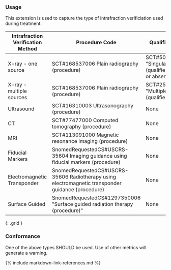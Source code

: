 ### Usage
This extension is used to capture the type of intrafraction verificiation used during treatment.

| **Intrafraction Verification Method** | **Procedure Code** | **Qualifier Code** | 
|----------------------------------|----------------|----------------|
| X-ray  - one source        | SCT#168537006 Plain radiography (procedure) |  SCT#50607009 "Singular (qualifier value)  or absent |   
| X-ray  - multiple sources  | SCT#168537006 Plain radiography (procedure) |  SCT#255204007 "Multiple (qualifier value) |
| Ultrasound                 | SCT#16310003 Ultrasonography (procedure) |     None           |
| CT                 | SCT#77477000 Computed tomography (procedure) |     None           |
| MRI                | SCT#113091000 Magnetic resonance imaging (procedure) |     None           |
| Fiducial Markers   | SnomedRequestedCS#USCRS-35604 Imaging guidance using fiducial markers (procedure) |     None           |
| Electromagnetic Transponder  | SnomedRequestedCS#USCRS-35606 Radiotherapy using electromagnetic transponder guidance (procedure) |     None           |
| Surface Guided                 | SnomedRequestedCS#1297350006 "Surface guided radiation therapy (procedure)"|     None           |
{: .grid }

### Conformance
One of the above types SHOULD be used.  Use of other metrics will generate a warning.

{% include markdown-link-references.md %}
